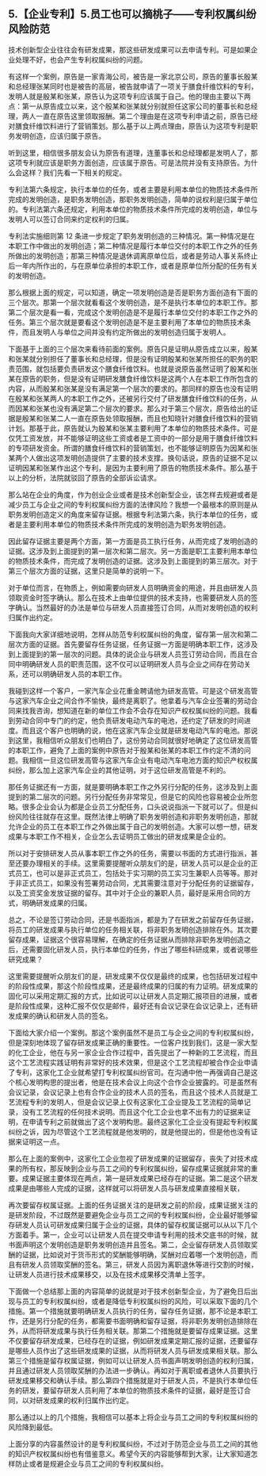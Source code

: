 ## 5.【企业专利】5.员工也可以摘桃子——专利权属纠纷风险防范
技术创新型企业往往会有研发成果，那这些研发成果可以去申请专利。可是如果企业处理不好，也会产生专利权属纠纷的问题。


有这样一个案例，原告是一家青海公司，被告是一家北京公司，原告的董事长殷某和总经理张某同时也是被告的高层，被告就申请了一项关于膳食纤维饮料的专利，发明人就是殷某和张某，原告认为这项专利应该属于自己。他的理由主要以下两点：第一从原告成立以来，这个殷某和张某就分别就担任这家公司的董事长和总经理，两人一直在原告这里领取报酬。第二个理由是在这项专利申请之前，原告已经对膳食纤维饮料进行了营销策划。那么基于以上两点理由，原告认为这项专利是职务发明创造，应该归属于原告。


听到这里，相信很多朋友会认为原告有道理，连董事长和总经理都是发明人了，那这项专利就应该是职务方面创造，应该属于原告。可是法院并没有支持原告。为什么会这样？我们先看一下相关的规定。


专利法第六条规定，执行本单位的任务，或者主要是利用本单位的物质技术条件所完成的发明创造，是职务发明创造，那职务发明创造，简单的说权利是归属于单位的。专利法第六条还规定，利用本单位的物质技术条件所完成的发明创造，单位与发明人可以签订合同来约定权利的归属。


专利法实施细则第 12 条进一步规定了职务发明创造的三种情况。第一种情况是在本职工作中做出的发明创造；第二种情况是履行本单位交付的本职工作之外的任务所做出的发明创造；那第三种情况是退休调离原单位后，或者是劳动人事关系终止后一年内所作出的，与在原单位承担的本职工作，或者是原单位所分配的任务有关的发明创造。


那么根据上面的规定，可以知道，确定一项发明创造是否是职务方面创造有下面的三个层次。那第一个层次就看看这个发明创造，是不是执行本单位的本职工作。那第二个层次是看一看，完成这个发明创造是不是履行本单位交付的本职工作之外的任务。第三个层次就是要看这个发明创造是不是主要利用了本单位的物质技术条件，而且发明人与单位之间并没有约定所做出的发明创造归属于发明人。


下面基于上面的三个层次来看待前面的案例。原告只是证明从原告成立以来，殷某和张某就分别担任了董事长和总经理，但是没有证明殷某和张某所担任的职务的职责范围，就包括要负责研发这个膳食纤维饮料。也就是说原告虽然证明了殷某和张某在原告的职务，但是没有证明研发膳食纤维饮料是这两个人在本职工作所包含的内容，从而殷某和张某是没有满足第一个层次的要求的。那同样的原告也没有证明在殷某和张某两人的本职工作之外，还被另行交付了研发膳食纤维饮料的任务，从而因某和张某也没有满足第二个层次的要求。那么对于第三个层次，原告给出的证据是殷某和张某二人一直在原告处领取报酬，而且也知晓针对膳食纤维饮料的营销计划。那基于此，原告就认为殷某和张某主要利用了本单位的物质技术条件。可是仅凭工资发放，并不能够证明这些工资或者是工资中的一部分是用于膳食纤维饮料的专项研发资金。所谓的膳食纤维饮料的营销策划，也不能够证明原告为因某和张某两个人做出这项发明创造提供了主要的技术支撑。换句话说，原告的证据不足以证明因某和张某作出这个专利，是因为主要利用了原告的物质技术条件。那么基于以上的分析，法院就驳回了原告的全部诉讼请求。


那么站在企业的角度，作为创业企业或者是技术创新型企业，该怎样去规避或者是减少员工与企业之间的专利权属纠纷方面的法律风险？我想一个最根本的原则是从职务发明创造定义的角度来留存证据。根据专利法第六条，执行本单位的任务，或者是主要利用本单位的物质技术条件所完成的发明创造为职务发明创造。


因此留存证据主要是两个方面，第一方面是员工执行任务，从而完成了发明创造的证据。这涉及到上面提到的第一层次和第二层次。另一方面是职工主要利用本单位的物质技术条件，而完成了发明创造的证据。这涉及到上面提到的第三层次。对于第三个层次方面的证据，这里只是简单的说明一下。


对于单位而言，在物质上，例如需要向研发人员明确资金的用途，并且由研发人员领取资金时签字确认。那么在技术上由单位提供的技术支持，也需要研发人员的签字确认。当然最好的办法是单位与研发人员直接签订合同，从而对发明创造的权利归属作出约定。


下面我向大家详细地说明，怎样从防范专利权属纠纷的角度，留存第一层次和第二层次方面的证据。首先要留存任务证据，任务证据一方面是明确本职工作，这涉及到上面提到的第一层次的问题。具体的说企业与研发人员签订劳动合同，而且在合同中明确研发人员的职责范围，这不仅可以证明研发人员与企业之间存在劳动关系，还可以明确研发人员的本职工作。


我碰到这样一个客户，一家汽车企业花重金聘请他为研发高管。可是这个研发高管与这家汽车企业之间合作不愉快，最终是离职了。他拿着与汽车企业签署的劳动合同来找我咨询，想知道在新的单位工作会不会存在知识产权权属纠纷的问题。我看到劳动合同中专门的约定，他负责研发电动汽车的电池，还约定了研发的时间进度。而且这个客户也明确的说，他在这家汽车企业就是研发电动汽车的电池。那说到这里，我相信听众朋友们也明白了，这份劳动合同就很好地确定了这位研发高管的本职工作，避免了上面的案例中原告对于殷某和张某的本职工作约定不清的问题。我相信一旦这位研发高管与这家汽车企业有电动汽车电池方面的知识产权权属纠纷，那么加上这家汽车企业的其他证明，对于这位研发高管是不利的。


那任务证据还有一方面，就是要明确本职工作之外另行分配的任务，这涉及到上面提到的第二层次的问题。另行分配任务非常常见，但是它的风险也容易被企业所忽略。很多企业会认为都是企业员工分配任务，口头说说指派一下就可以了。但是纠纷风险往往就存在这里。既然法律上明确了职务发明创造和非职务发明创造，那就允许企业的员工在本职工作之外做出属于自己的发明创造。大家可以想一想，研发成果与本职工作不相关，企业怎么去证明员工做出的研发成果是企业的。


所以对于安排研发人员从事本职工作之外的任务，需要以书面的方式进行指派，甚至还要办理相关的手续。这里需要提醒听众朋友们的是，研发人员可以是企业的正式员工，也可以是非正式员工，包括处于实习期的员工实习生兼职人员等等。那对于非正式员工，如果没有签署劳动合同，尤其需要注意对于分配任务的证据留存，以及工资奖金发放证据的留存。其中对于企业的兼职人员，最好是采用合同的方式，明确研发成果的归属。


总之，不论是签订劳动合同，还是书面指派，都是为了在研发之前留存任务证据，将员工的研发成果与执行单位的任务相关联，将非职务发明创造排除在外。其次要留存成果，证据这个很容易理解，在确定的任务证据从而排除非职务发明创造之后，还需要固化研发人员，执行本单位的任务，作出了哪些科研成果，或者说哪些研究成果？


这里需要提醒听众朋友们的是，研发成果不仅仅是最终的成果，也包括研发过程中的阶段性成果，那这个阶段性成果，还是最终成果的归属的有力证明。研发成果的固化可以采用定期汇报的方式，比如说可以让研发人员定期汇报项目的进展，或者是阶段性成果，这种汇报不仅仅是邮件，最好还有会议记录在会议记录上，还有研发成果的确认和研发人员的签名。


下面给大家介绍一个案例。那这个案例虽然不是员工与企业之间的专利权属纠纷，但是深刻地体现了留存研发成果正确的重要性。一位客户找到我们，这是一家大型的化工企业，他在与另一家企业合作过程中，首先提出了一种新的工艺流程，而且这个工艺流程实践证明有非常好的技术效果，但是这个工艺流程却被合作企业申请了专利，这家化工企业就希望打专利权属纠纷官司。在沟通中他一再强调自己是这个核心发明构思的提出者，他是在技术会议上向这个合作企业披露的。可是虽然有会议记录，会议记录上也有合作企业的技术人员的签名，而且这个技术人员就是工艺流程专利的发明人，但是会议记录上仅有这家化工企业提及工艺流程的简单记录，没有工艺流程的任何技术说明。而且这个化工企业也拿不出有力的证据来证明，在申请专利之前就做出了这个发明构思。最终这家化工企业没有提起专利权属纠纷之诉，因为尽管这个工艺流程就是他发明的，就是他提出的，但是他也没有证据来证明这一点。


那么在上面的案例中，这家化工企业忽视了研发成果的证据留存，丧失了对技术成果的所有权，那反映到企业与员工之间的专利权属纠纷，留存成果证据就非常的重要。成果证据主要体现在两点，第一是研发成果已经存在的证据。第二是这个研发成果是由哪些人完成的证据，这样就可以将研发人员与研发成果直接相关联，


再次要留存权属证据。上面的任务证据关注的是研发之前的阶段，成果证据关注的是研发阶段，不过既然是要避免企业与员工之间的专利权属纠纷，企业最好能够留存研发人员认可研发成果归属于企业的证据，具体的留存权属证据可以从以下几个方面着手。第一，企业可以让研发人员在提交申请专利用的技术交底书的时候，就书面声明这个发明创造是职务发明创造并且签名。第二，企业留存研发人员领取奖酬的证据，比如说对于货币形式的奖酬能够明确，奖酬对应着哪一个发明创造，而且有研发人员领取奖酬的签名。第三，研发人员因为离职退休等进行交割的时候，让研发人员进行技术成果移交，以及在技术成果移交清单上签字。


下面做一个总结那上面的内容简单的说就是对于技术创新型企业，为了避免日后出现与员工的专利权属纠纷，或者是降低专利权属纠纷的风险，可以采取下面的几个措施。第一个措施就要明确研发人员执行的任务，留存任务证据，那不论是本职工作，还是另行分配的任务，都需要书面明确和留存证据，将非职务发明创造排除在外，从而将研发成果与执行任务相关联。那第二个措施就是要留存成果证据。这里不仅要留存研发成果，已经存在的证据，例如研发成果定期汇报的证据，还要留存是哪些人员作出了这些研发成果的证据，从而将研发人员与研发成果相关联。那么第三个措施是留存权属证据，例如可以让研发人员书面声明发明创造的权利归属，并且通过研发人员领取奖酬的办法进一步确认。再如对于离职或者退休人员要执行研发成果移交和确认手续。那么第四个措施就是对于研发人员，不是执行本单位任务的研发，要留存研发人员利用了本单位的物质技术条件的证据，最好是签订合同，以对研发成果的权利归属作出约定。


那么通过以上的几个措施，我相信可以基本上将企业与员工之间的专利权属纠纷的风险降到最低。


上面分享的内容虽然设计的是专利权属纠纷，不过对于防范企业与员工之间的其他的知识产权权属纠纷也有借鉴意义。希望今天的内容能够帮到大家，让大家知道怎样防止或者是规避企业与员工之间的专利权属纠纷。

